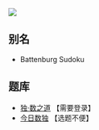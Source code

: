 ![](https://cn.sudoku.today/pic/03/battenburg/64769_346619.png)

## 别名
- Battenburg Sudoku

## 题库
- [独·数之道](http://www.sudokufans.org.cn/lx/game.index.php?type=bb) 【需要登录】
- [今日数独](https://cn.sudoku.today/g-battenburg-sudoku/) 【选题不便】